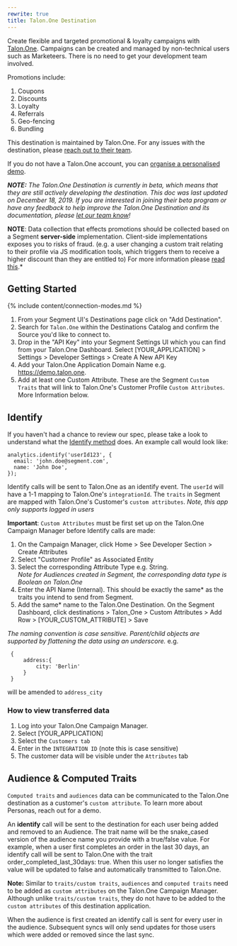 ```yaml
---
rewrite: true
title: Talon.One Destination
---
```

Create flexible and targeted promotional & loyalty campaigns with [Talon.One](https://Talon.One/?utm_source=segmentio&utm_medium=docs&utm_campaign=partners).
Campaigns can be created and managed by non-technical users such as Marketeers. There is no need to get your development team involved.

Promotions include:
1. Coupons
2. Discounts
3. Loyalty
4. Referrals
5. Geo-fencing
6. Bundling

This destination is maintained by Talon.One. For any issues with the destination, please [reach out to their team](mailto:support@talon.one).

If you do not have a Talon.One account, you can [organise a personalised demo](https://www.talon.one/book-a-demo/?utm_source=segmentio&utm_medium=docs&utm_campaign=partners).


_**NOTE:** The Talon.One Destination is currently in beta, which means that they are still actively developing the destination. This doc was last updated on December 18, 2019. If you are interested in joining their beta program or have any feedback to help improve the Talon.One Destination and its documentation, please [let  our team know](mailto:support@talon.one)!_

**NOTE**: Data collection that effects promotions should be collected based on a Segment **server-side** implementation. Client-side implementations exposes you to risks of fraud. (e.g. a user changing a custom trait relating to their profile via JS modification tools, which triggers them to receive a higher discount than they are entitled to) For more information please [read this](https://segment.com/docs/guides/how-to-guides/collect-on-client-or-server/).*


## Getting Started

{% include content/connection-modes.md %}

1. From your Segment UI's Destinations page click on "Add Destination".
2. Search for `Talon.One` within the Destinations Catalog and confirm the Source you'd like to connect to.
3. Drop in the "API Key" into your Segment Settings UI which you can find from your Talon.One Dashboard. Select [YOUR_APPLICATION] > Settings > Developer Settings > Create A New API Key
4. Add your Talon.One Application Domain Name e.g. https://demo.talon.one.
5. Add at least one Custom Attribute. These are the Segment `Custom Traits` that will link to Talon.One's Customer Profile `Custom Attributes`. More Information below.


## Identify

If you haven't had a chance to review our spec, please take a look to understand what the [Identify method](https://segment.com/docs/spec/identify/) does. An example call would look like:

```
analytics.identify('userId123', {
  email: 'john.doe@segment.com',
  name: 'John Doe',
});
```

Identify calls will be sent to Talon.One as an identify event. The `userId` will have a 1-1 mapping to Talon.One's `integrationId`. The `traits` in Segment are mapped with Talon.One's Customer's `custom attributes`.
*Note, this app only supports logged in users*


**Important**: `Custom Attributes` must be first set up on the Talon.One Campaign Manager before Identify calls are made:
1. On the Campaign Manager, click Home > See Developer Section > Create Attributes
2. Select "Customer Profile" as Associated Entity
3. Select the corresponding Attribute Type e.g. String. <br />*Note for Audiences created in Segment, the corresponding data type is Boolean on Talon.One*
4. Enter the API Name (Internal). This should be exactly the same* as the traits you intend to send from Segment.
5. Add the same* name to the Talon.One Destination. On the Segment Dashboard, click destinations > Talon_One > Custom Attributes > Add Row > [YOUR_CUSTOM_ATTRIBUTE] > Save


 *The naming convention is case sensitive.*
 *Parent/child objects are supported by flattening the data using an underscore.*
 e.g.
```
 {
     address:{
         city: 'Berlin'
     }
 }
```
 will be amended to `address_city`

###  How to view transferred data
1. Log into your Talon.One Campaign Manager.
2. Select [YOUR_APPLICATION]
3. Select the `Customers tab`
4. Enter in the `INTEGRATION ID` (note this is case sensitive)
5. The customer data will be visible under the `Attributes` tab


 ## Audience & Computed Traits
`Computed traits` and `audiences` data can be communicated to the Talon.One destination as a customer's `custom attribute`. To learn more about Personas, reach out for a demo.

An **identify** call will be sent to the destination for each user being added and removed to an Audience. The trait name will be the snake_cased version of the audience name you provide with a true/false value. For example, when a user first completes an order in the last 30 days, an identify call will be sent to Talon.One with the trait order_completed_last_30days: true. When this user no longer satisfies the value will be updated to false and automatically transmitted to Talon.One.

**Note:** Similar to `traits/custom traits`, `audiences` and `computed traits` need to be added as `custom attributes` on the Talon.One Campaign Manager. Although unlike `traits/custom traits`, they do not have to be added to the `custom attributes` of this destination application.


When the audience is first created an identify call is sent for every user in the audience. Subsequent syncs will only send updates for those users which were added or removed since the last sync.
